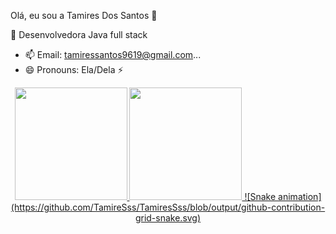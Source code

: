 Olá, eu sou a Tamires Dos Santos 👋

  🔭 Desenvolvedora Java full stack

- 📫 Email: tamiressantos9619@gmail.com...
- 😄 Pronouns: Ela/Dela ⚡ 

<div align="center">
  <a href="https://github.com/TamireSss">
  <img height="180em" src="https://github-readme-stats.vercel.app/api?username=TamireSss&show_icons=true&theme=dracula&include_all_commits=true&count_private=true"/>
  <img height="180em" src="https://github-readme-stats.vercel.app/api/top-langs/?username=TamireSss&layout=compact&langs_count=7&theme=dracula"/>
   ![Snake animation](https://github.com/TamireSss/TamiresSss/blob/output/github-contribution-grid-snake.svg)
 
</div>
